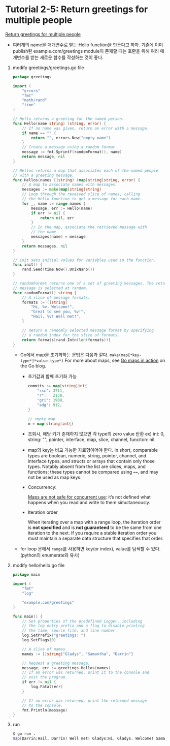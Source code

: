 # Tutorial 2-5: Return greetings for multiple people

[Return greetings for multiple people](https://go.dev/doc/tutorial/greetings-multiple-people)

- 여러개의 name을 매개변수로 받는 Hello function을 만든다고 하자. 기존에 이미 publish된 example.com/greetings module이 존재할 때는 호환을 위해 여러 매개변수를 받는 새로운 함수를 작성하는 것이 좋다.

1. modify greetings/greetings.go file
    
    ```go
    package greetings
    
    import (
    	"errors"
    	"fmt"
    	"math/rand"
    	"time"
    )
    
    // Hello returns a greeting for the named person.
    func Hello(name string) (string, error) {
    	// If no name was given, return an error with a message.
    	if name == "" {
    		return "", errors.New("empty name")
    	}
    	// Create a message using a random format.
    	message := fmt.Sprintf(randomFormat(), name)
    	return message, nil
    }
    
    // Hellos returns a map that associates each of the named people
    // with a greeting message.
    func Hellos(names []string) (map[string]string, error) {
    	// A map to associate names with messages.
    	messages := make(map[string]string)
    	// Loop through the received slice of names, calling
    	// the Hello function to get a message for each name.
    	for _, name := range names {
    		message, err := Hello(name)
    		if err != nil {
    			return nil, err
    		}
    		// In the map, associate the retrieved message with
    		// the name.
    		messages[name] = message
    	}
    	return messages, nil
    }
    
    // init sets initial values for variables used in the function.
    func init() {
    	rand.Seed(time.Now().UnixNano())
    }
    
    // randomFormat returns one of a set of greeting messages. The returned
    // message is selected at random.
    func randomFormat() string {
    	// A slice of message formats.
    	formats := []string{
    		"Hi, %v. Welcome!",
    		"Great to see you, %v!",
    		"Hail, %v! Well met!",
    	}
    
    	// Return a randomly selected message format by specifying
    	// a random index for the slice of formats.
    	return formats[rand.Intn(len(formats))]
    }
    ```
    
    - Go에서 map을 초기화하는 문법은 다음과 같다. `make(map[*key-type*]*value-type*)`
    For more about maps, see [Go maps in action](https://blog.golang.org/maps) on the Go blog.
        - 초기값과 함께 초기화 가능
            
            ```go
            commits := map[string]int{
                "rsc": 3711,
                "r":   2138,
                "gri": 1908,
                "adg": 912,
            }
            
            // empty map
            m = map[string]int{}
            ```
            
        - 조회시, 해당 키가 존재하지 않으면 각 type의 zero value 반환
        ex) int: 0, string: "", pointer, interface, map, slice, channel, funciton: nil
        - map의 key는 비교 가능한 자료형이어야 한다. In short, comparable types are boolean, numeric, string, pointer, channel, and interface types, and structs or arrays that contain only those types. Notably absent from the list are slices, maps, and functions; these types cannot be compared using `==`, and may not be used as map keys.
        - Concurrency:
            
            [Maps are not safe for concurrent use](https://go.dev/doc/faq#atomic_maps): it’s not defined what happens when you read and write to them simultaneously.
            
        - Iteration order
            
            When iterating over a map with a range loop, the iteration order is **not specified** and is **not guaranteed** to be the same from one iteration to the next. If you require a stable iteration order you must maintain a separate data structure that specifies that order.    
            
    - for loop 문에서 `range`를 사용하면 key(or index), value를 탐색할 수 있다.
    (python의 enumerate와 유사)

2. modify hello/hello.go file
    
    ```go
    package main
    
    import (
    	"fmt"
    	"log"
    
    	"example.com/greetings"
    )
    
    func main() {
    	// Set properties of the predefined Logger, including
    	// the log entry prefix and a flag to disable printing
    	// the time, source file, and line number.
    	log.SetPrefix("greetings: ")
    	log.SetFlags(0)
    
    	// A slice of names.
    	names := []string{"Gladys", "Samantha", "Darrin"}
    
    	// Request a greeting message.
    	message, err := greetings.Hellos(names)
    	// If an error was returned, print it to the console and
    	// exit the program.
    	if err != nil {
    		log.Fatal(err)
    	}
    
    	// If no error was returned, print the returned message
    	// to the console.
    	fmt.Println(message)
    }
    ```
    
3. run
    
    ```bash
    $ go run .
    map[Darrin:Hail, Darrin! Well met! Gladys:Hi, Gladys. Welcome! Samantha:Hail, Samantha! Well met!]
    ```
